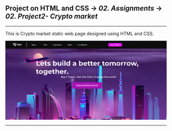 ## Project on HTML and CSS -> <em>02. Assignments</em> -> <em>02. Project2- Crypto market</em>

<hr/>

This is Crypto market static web page designed using HTML and CSS.

![](../00.%20Output/02.%20Project2-%20Crypto%20market.png)

<hr/>
